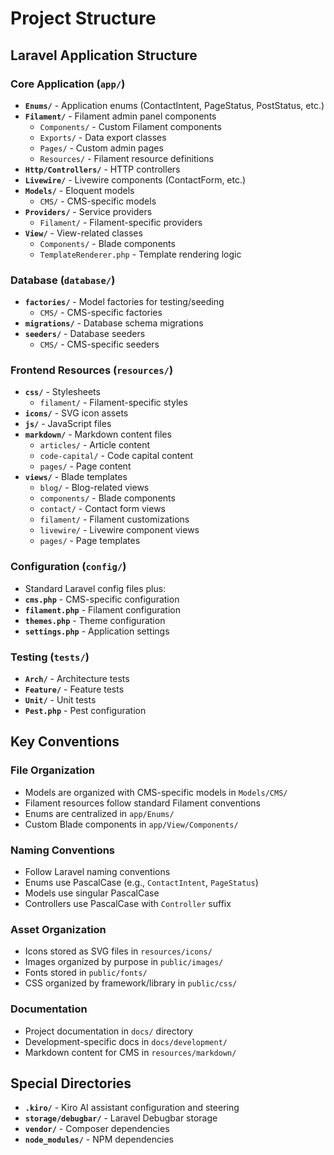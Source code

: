 # Project Structure

## Laravel Application Structure

### Core Application (`app/`)
- **`Enums/`** - Application enums (ContactIntent, PageStatus, PostStatus, etc.)
- **`Filament/`** - Filament admin panel components
  - `Components/` - Custom Filament components
  - `Exports/` - Data export classes
  - `Pages/` - Custom admin pages
  - `Resources/` - Filament resource definitions
- **`Http/Controllers/`** - HTTP controllers
- **`Livewire/`** - Livewire components (ContactForm, etc.)
- **`Models/`** - Eloquent models
  - `CMS/` - CMS-specific models
- **`Providers/`** - Service providers
  - `Filament/` - Filament-specific providers
- **`View/`** - View-related classes
  - `Components/` - Blade components
  - `TemplateRenderer.php` - Template rendering logic

### Database (`database/`)
- **`factories/`** - Model factories for testing/seeding
  - `CMS/` - CMS-specific factories
- **`migrations/`** - Database schema migrations
- **`seeders/`** - Database seeders
  - `CMS/` - CMS-specific seeders

### Frontend Resources (`resources/`)
- **`css/`** - Stylesheets
  - `filament/` - Filament-specific styles
- **`icons/`** - SVG icon assets
- **`js/`** - JavaScript files
- **`markdown/`** - Markdown content files
  - `articles/` - Article content
  - `code-capital/` - Code capital content
  - `pages/` - Page content
- **`views/`** - Blade templates
  - `blog/` - Blog-related views
  - `components/` - Blade components
  - `contact/` - Contact form views
  - `filament/` - Filament customizations
  - `livewire/` - Livewire component views
  - `pages/` - Page templates

### Configuration (`config/`)
- Standard Laravel config files plus:
- **`cms.php`** - CMS-specific configuration
- **`filament.php`** - Filament configuration
- **`themes.php`** - Theme configuration
- **`settings.php`** - Application settings

### Testing (`tests/`)
- **`Arch/`** - Architecture tests
- **`Feature/`** - Feature tests
- **`Unit/`** - Unit tests
- **`Pest.php`** - Pest configuration

## Key Conventions

### File Organization
- Models are organized with CMS-specific models in `Models/CMS/`
- Filament resources follow standard Filament conventions
- Enums are centralized in `app/Enums/`
- Custom Blade components in `app/View/Components/`

### Naming Conventions
- Follow Laravel naming conventions
- Enums use PascalCase (e.g., `ContactIntent`, `PageStatus`)
- Models use singular PascalCase
- Controllers use PascalCase with `Controller` suffix

### Asset Organization
- Icons stored as SVG files in `resources/icons/`
- Images organized by purpose in `public/images/`
- Fonts stored in `public/fonts/`
- CSS organized by framework/library in `public/css/`

### Documentation
- Project documentation in `docs/` directory
- Development-specific docs in `docs/development/`
- Markdown content for CMS in `resources/markdown/`

## Special Directories
- **`.kiro/`** - Kiro AI assistant configuration and steering
- **`storage/debugbar/`** - Laravel Debugbar storage
- **`vendor/`** - Composer dependencies
- **`node_modules/`** - NPM dependencies